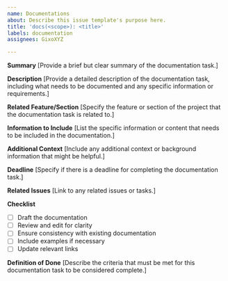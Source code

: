 ```yaml
---
name: Documentations
about: Describe this issue template's purpose here.
title: 'docs(<scope>): <title>'
labels: documentation
assignees: GixoXYZ

---
```


**Summary**
[Provide a brief but clear summary of the documentation task.]

**Description**
[Provide a detailed description of the documentation task, including what needs to be documented and any specific information or requirements.]

**Related Feature/Section**
[Specify the feature or section of the project that the documentation task is related to.]

**Information to Include**
[List the specific information or content that needs to be included in the documentation.]

**Additional Context**
[Include any additional context or background information that might be helpful.]

**Deadline**
[Specify if there is a deadline for completing the documentation task.]

**Related Issues**
[Link to any related issues or tasks.]

**Checklist**
- [ ] Draft the documentation
- [ ] Review and edit for clarity
- [ ] Ensure consistency with existing documentation
- [ ] Include examples if necessary
- [ ] Update relevant links

**Definition of Done**
[Describe the criteria that must be met for this documentation task to be considered complete.]
